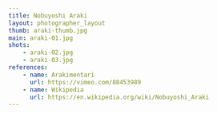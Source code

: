 ```yaml
---
title: Nobuyoshi Araki
layout: photographer_layout
thumb: araki-thumb.jpg
main: araki-01.jpg
shots:
    - araki-02.jpg
    - araki-03.jpg
references:
    - name: Arakimentari
      url: https://vimeo.com/88453989
    - name: Wikipedia
      url: https://en.wikipedia.org/wiki/Nobuyoshi_Araki
---
```

